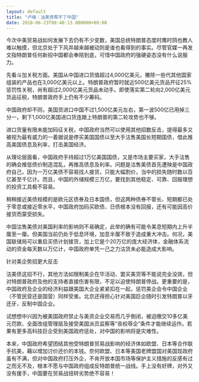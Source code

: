 ```yaml
---
layout: default
title: "卢峰：沽美债帮不了中国"
date: 2018-06-23T08:40:13.000000+08:00
---
```


今次中美贸易战如何发展下去仍有不少变数，美国总统特朗普态度时鹰时鸽也教人难以触摸，但北京处于下风并越来越被动则是谁也看得到的事实。尽管官媒一再发文指特朗普任何新招中国都会奉陪到底，可惜中国政府的强硬姿态没有什么说服力。

先看斗加关税方面。美国从中国进口货值超过4,000亿美元，撇除一些代其他国家组装的产品也在3,000亿美元以上。特朗普政府暂时就近500亿美元货品开征25%惩罚性关税，尚有超过2,000亿美元货品未动手。即使落实第二轮向2,000亿美元货品征税，特朗普政府手上仍有不少筹码。

中国政府却不同，美国货进口中国不过1,500亿美元左右，第一波500亿已用掉三分一，剩下1,000亿美国进口货连跟上特朗普的第二轮攻势也不够。

进口货量有限未能加码征关税，中国政府当然可以使用其他招数反击，提得最多又被视为最有威力的一着据说是停买美国国债以至大手沽售美国长短期国债，借此推高美国债息及利率，打击美国经济。

从理论层面看，中国政府手持超过1万亿美国国债，又是市场主要买家，大手沽售的确会推低债价制造混乱，再推高债息及利率。问题是沽售美债首先遭殃是中国政府自己，因为一万亿美债不容易找人接货，只能大幅割价，当中的损失随时数以百亿甚至千亿计。而且，中国的外储规模三万亿，要找到其他稳定、可靠、回报理想的投资工具极不容易。

稍稍接近美债规模的是欧元区债券及日本国债，但这两种债券不管长、短期都已处于零息或接近零水平，中国政府加码买欧债、日债根本没有回报，还有可能因高价接货而蒙受损失。

中国沽售美债对美国利率的影响则不易确定，此举的确有可能令美息短期内上升半厘至一厘。但美国当前仍处于低息环境，加息半厘不致于造成重大冲击。何况，美国联储局可以重启买债计划接货，加上它是个20万亿的庞大经济体，金融体系流动的资金每天数以万亿计，中国政府单凭一己之力沽货未必能造成大影响。

针对美企势招更大反击

沽美债这招不行，其他方法如限制美企在华活动、罢买美货等不能说完全没效，但对特朗普政府及他的支持者直接伤害有限，不足以迫使特朗普停战。更重要的是，中国政府及企业的经济利益跟美国大企业紧紧扣在一起，惩罚美企会令中国企业（不管民营还是国营）同样受害。北京还得担心针对美国巨企随时引发特朗普以牙还牙，反制中国企业。

试想想中兴因为被美国政府禁止与美资企业交易而几乎倒闭，被迫缴交10多亿美元罚款、全面改组管理层及接受美国派员监察等“丧权辱企”条件才能继续运作。若果有更多高科技巨企受到美国政府惩处，对中国的影响将是灾难性。

本来，中国政府希望团结其他受特朗普贸易战影响的经济体如欧盟、日本等合作联手抗美，藉以增加讨价还价的本钱。奈何欧盟、日本等美国老牌盟国对美国现政府虽有不满，但对中国政府打压外企，不肯开放本国市场等保护主义措施的反感有过之而无不及，根本不愿与中国政府组成反特朗普统一战线。手上没有好牌，对外又没有援手，中国要在贸易战扭转劣势绝不容易！

